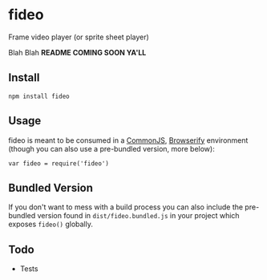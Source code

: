 # fideo

Frame video player (or sprite sheet player)

Blah Blah **README COMING SOON YA'LL**

## Install

	npm install fideo

## Usage

fideo is meant to be consumed in a [CommonJS](http://www.commonjs.org/), [Browserify](http://browserify.org/) environment (though you can also use a pre-bundled version, more below):
	
	var fideo = require('fideo')

## Bundled Version

If you don't want to mess with a build process you can also include the pre-bundled version found in `dist/fideo.bundled.js` in your project which exposes `fideo()` globally.

## Todo

- Tests